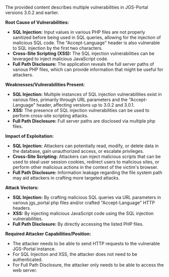 The provided content describes multiple vulnerabilities in JGS-Portal versions 3.0.2 and earlier.

**Root Cause of Vulnerabilities:**

*   **SQL Injection:** Input values in various PHP files are not properly sanitized before being used in SQL queries, allowing for the injection of malicious SQL code. The "Accept-Language" header is also vulnerable to SQL injection by the first two characters.
*   **Cross-Site Scripting (XSS):** The SQL injection vulnerabilities can be leveraged to inject malicious JavaScript code.
*   **Full Path Disclosure:** The application reveals the full server paths of various PHP files, which can provide information that might be useful for attackers.

**Weaknesses/Vulnerabilities Present:**

*   **SQL Injection:** Multiple instances of SQL injection vulnerabilities exist in various files, primarily through URL parameters and the "Accept-Language" header, affecting versions up to 3.0.2 and 3.0.1.
*   **XSS:** The presence of SQL injection vulnerabilities can be used to perform cross-site scripting attacks.
*   **Full Path Disclosure:** Full server paths are disclosed via multiple php files.

**Impact of Exploitation:**

*   **SQL Injection:** Attackers can potentially read, modify, or delete data in the database, gain unauthorized access, or escalate privileges.
*   **Cross-Site Scripting:** Attackers can inject malicious scripts that can be used to steal user session cookies, redirect users to malicious sites, or perform other malicious actions in the context of the victim's browser.
*   **Full Path Disclosure:** Information leakage regarding the file system path may aid attackers in crafting more targeted attacks.

**Attack Vectors:**

*   **SQL Injection:** By crafting malicious SQL queries via URL parameters in various jgs_portal php files and/or crafted "Accept-Language" HTTP headers.
*   **XSS:** By injecting malicious JavaScript code using the SQL injection vulnerabilities.
*   **Full Path Disclosure:** By directly accessing the listed PHP files.

**Required Attacker Capabilities/Position:**

*   The attacker needs to be able to send HTTP requests to the vulnerable JGS-Portal instance.
*   For SQL Injection and XSS, the attacker does not need to be authenticated.
*   For Full Path Disclosure, the attacker only needs to be able to access the web server.
